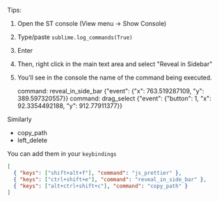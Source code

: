 Tips:
1. Open the ST console (View menu -> Show Console)
2. Type/paste `sublime.log_commands(True)`
3. Enter
4. Then, right click in the main text area and select "Reveal in Sidebar"
5. You’ll see in the console the name of the command being executed.

    command: reveal_in_side_bar {"event": {"x": 763.519287109, "y": 389.597320557}}
    command: drag_select {"event": {"button": 1, "x": 92.3354492188, "y": 912.77911377}}


Similarly

* copy_path
* left_delete

You can add them in your `keybindings`

```json
[
  { "keys": ["shift+alt+f"], "command": "js_prettier" },
  { "keys": ["ctrl+shift+e"], "command": "reveal_in_side_bar" },
  { "keys": ["alt+ctrl+shift+c"], "command": "copy_path" }
]
```

